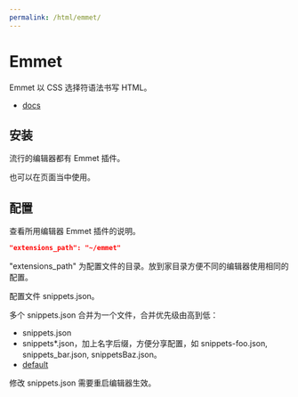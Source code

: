 ```yaml
---
permalink: /html/emmet/
---
```


# Emmet

Emmet 以 CSS 选择符语法书写 HTML。

- [docs](https://docs.emmet.io/)

## 安装

流行的编辑器都有 Emmet 插件。

也可以在页面当中使用。

## 配置

查看所用编辑器 Emmet 插件的说明。

```json
"extensions_path": "~/emmet"
```

"extensions_path" 为配置文件的目录。放到家目录方便不同的编辑器使用相同的配置。

配置文件 snippets.json。

多个 snippets.json 合并为一个文件，合并优先级由高到低：

- snippets.json
- snippets*.json，加上名字后缀，方便分享配置，如 snippets-foo.json, snippets_bar.json, snippetsBaz.json。
- [default](https://github.com/emmetio/emmet/blob/master/lib/snippets.json)

修改 snippets.json 需要重启编辑器生效。
